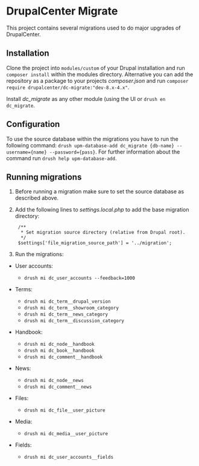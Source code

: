 # DrupalCenter Migrate

This project contains several migrations used to do major upgrades of
DrupalCenter.

## Installation

Clone the project into `modules/custom` of your Drupal installation and run
`composer install` within the modules directory.
Alternative you can add the repository as a package to your projects
_composer.json_ and run `composer require drupalcenter/dc-migrate:"dev-8.x-4.x"`.

Install _dc_migrate_ as any other module (using the UI or `drush en dc_migrate`.

## Configuration

To use the source database within the migrations you have to run the following
command: `drush upm-database-add dc_migrate {db-name} --username={name} --password={pass}`.
For further information about the command run `drush help upm-database-add`.

## Running migrations

1. Before running a migration make sure to set the source database as described
above.
2. Add the following lines to _settings.local.php_ to add the base migration
directory:

        /**
         * Set migration source directory (relative from Drupal root).
         */
        $settings['file_migration_source_path'] = '../migration';

3. Run the migrations:

  * User accounts:
    * `drush mi dc_user_accounts --feedback=1000`

  * Terms:
    * `drush mi dc_term__drupal_version`
    * `drush mi dc_term__showroom_category`
    * `drush mi dc_term__news_category`
    * `drush mi dc_term__discussion_category`

  * Handbook:
    * `drush mi dc_node__handbook`
    * `drush mi dc_book__handbook`
    * `drush mi dc_comment__handbook`

  * News:
    * `drush mi dc_node__news`
    * `drush mi dc_comment__news`

  * Files:
    * `drush mi dc_file__user_picture`

  * Media:
    * `drush mi dc_media__user_picture`

  * Fields:
    * `drush mi dc_user_accounts__fields`
